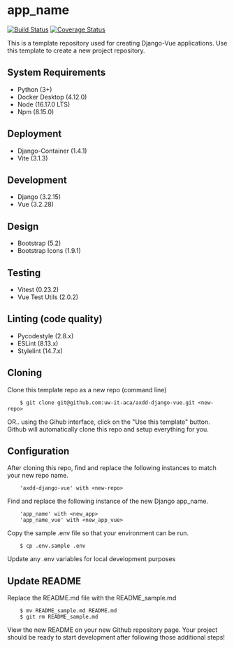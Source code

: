 # app_name

[![Build Status](https://github.com/uw-it-aca/axdd-django-vue/workflows/Build%2C%20Test%20and%20Deploy/badge.svg?branch=main)](https://github.com/uw-it-aca/axdd-django-vue/actions)
[![Coverage Status](https://coveralls.io/repos/github/uw-it-aca/axdd-django-vue/badge.svg?branch=main)](https://coveralls.io/github/uw-it-aca/axdd-django-vue?branch=main)

This is a template repository used for creating Django-Vue applications. Use this template to create a new project repository.

## System Requirements

- Python (3+)
- Docker Desktop (4.12.0)
- Node (16.17.0 LTS)
- Npm (8.15.0)

## Deployment

- Django-Container (1.4.1)
- Vite (3.1.3)

## Development

- Django (3.2.15)
- Vue (3.2.28)

## Design

- Bootstrap (5.2)
- Bootstrap Icons (1.9.1)

## Testing

- Vitest (0.23.2)
- Vue Test Utils (2.0.2)

## Linting (code quality)
- Pycodestyle (2.8.x)
- ESLint (8.13.x)
- Stylelint (14.7.x)

## Cloning

Clone this template repo as a new repo (command line)

        $ git clone git@github.com:uw-it-aca/axdd-django-vue.git <new-repo>

OR.. using the Gihub interface, click on the "Use this template" button. Github will automatically clone this repo and setup everything for you.

## Configuration

After cloning this repo, find and replace the following instances to match your new repo name.

        'axdd-django-vue' with <new-repo>

Find and replace the following instance of the new Django app_name.

        'app_name' with <new_app>
        'app_name_vue' with <new_app_vue>

Copy the sample .env file so that your environment can be run.

        $ cp .env.sample .env

Update any .env variables for local development purposes

## Update README

Replace the README.md file with the README_sample.md

        $ mv README_sample.md README.md
        $ git rm README_sample.md

View the new README on your new Github repository page. Your project should be ready to start development after following those additional steps!
